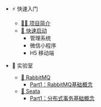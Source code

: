 - ⚡ 快速入门
    
    - [🧑‍💻 项目简介](quickstart/introduction.md)
    - [🚀 快速启动]()
        - 管理系统
        - 微信小程序
        - H5 移动端

- 🧪 实验室
    - [🐰 RabbitMQ](laboratory/rabbitmq/index.md)
        - [Part1：RabbitMQ基础概念](laboratory/rabbitmq/part1.md)
    - [🌱 Seata](laboratory/seata/index.md)
        - [Part1：分布式事务基础概念](laboratory/seata/part1.md)